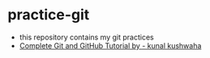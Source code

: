 # practice-git
- this repository contains my git practices
- [Complete Git and GitHub Tutorial by - kunal kushwaha](https://www.youtube.com/watch?v=apGV9Kg7ics&list=PL9gnSGHSqcnoqBXdMwUTRod4Gi3eac2Ak&index=2&t=1730s)
